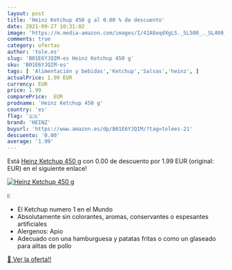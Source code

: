 ```yaml
---
layout: post
title: 'Heinz Ketchup 450 g al 0.00 % de descuento'
date: 2021-09-27 10:31:02
image: 'https://m.media-amazon.com/images/I/41A8oqdXgLS._SL500_._SL400_.jpg'
comments: true
category: ofertas
author: 'tole.es'
slug: 'B01E6YJQIM-es Heinz Ketchup 450 g'
sku: 'B01E6YJQIM-es'
tags: [ 'Alimentación y bebidas','Ketchup','Salsas','heinz', ]
actualPrice: 1.99 EUR
currency: EUR
price: 1.99
comparePrice:  EUR
prodname: 'Heinz Ketchup 450 g'
country: 'es'
flag: '🇪🇸'
brand: 'HEINZ'
buyurl: 'https://www.amazon.es/dp/B01E6YJQIM/?tag=tolees-21'
descuento: '0.00'
average: '1.99'
---
```


Está [Heinz Ketchup 450 g](https://www.amazon.es/dp/B01E6YJQIM/?tag=tolees-21) con 0.00 de descuento por 1.99 EUR (original:  EUR) en el siguiente enlace!

[![Heinz Ketchup 450 g](https://m.media-amazon.com/images/I/41A8oqdXgLS._SL500_._SL400_.jpg)](https://www.amazon.es/dp/B01E6YJQIM/?tag=tolees-21)

ℹ️:

- El Ketchup numero 1 en el Mundo
- Absolutamente sin colorantes, aromas, conservantes o espesantes artificiales
- Alergenos: Apio
- Adecuado con una hamburguesa y patatas fritas o como un glaseado para alitas de pollo

[🛒 Ver la oferta!!](https://www.amazon.es/dp/B01E6YJQIM/?tag=tolees-21)
